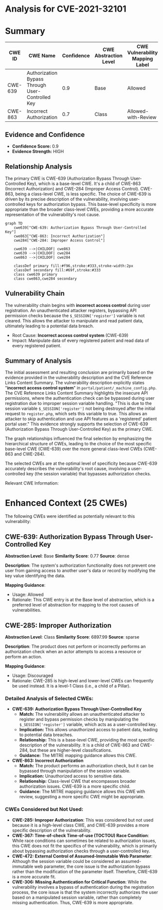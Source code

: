 # Analysis for CVE-2021-32101

# Summary
| CWE ID | CWE Name | Confidence | CWE Abstraction Level | CWE Vulnerability Mapping Label | CWE-Vulnerability Mapping Notes |
|---|---|---|---|---|---|
| CWE-639 | Authorization Bypass Through User-Controlled Key | 0.9 | Base | Allowed | Primary CWE |
| CWE-863 | Incorrect Authorization | 0.7 | Class | Allowed-with-Review | Secondary Candidate |

## Evidence and Confidence

*   **Confidence Score:** 0.9
*   **Evidence Strength:** HIGH

## Relationship Analysis
The primary CWE is CWE-639 (Authorization Bypass Through User-Controlled Key), which is a base-level CWE. It's a child of CWE-863 (Incorrect Authorization) and CWE-284 (Improper Access Control). CWE-863, being a class-level CWE, is less specific. The choice of CWE-639 is driven by its precise description of the vulnerability, involving user-controlled keys for authorization bypass. This base-level specificity is more appropriate than the broader class-level CWEs, providing a more accurate representation of the vulnerability's root cause.

```mermaid
graph TD
    cwe639["CWE-639: Authorization Bypass Through User-Controlled Key"]
    cwe863["CWE-863: Incorrect Authorization"]
    cwe284["CWE-284: Improper Access Control"]
    
    cwe639 -->|CHILDOF| cwe863
    cwe639 -->|CHILDOF| cwe284
    cwe863 -->|CHILDOF| cwe284
    
    classDef primary fill:#f96,stroke:#333,stroke-width:2px
    classDef secondary fill:#69f,stroke:#333
    class cwe639 primary
    class cwe863,cwe284 secondary
```

## Vulnerability Chain
The vulnerability chain begins with **incorrect access control** during user registration. An unauthenticated attacker registers, bypassing API permission checks because the `$_SESSION['register']` variable is not cleared. This allows the attacker to manipulate and read patient data, ultimately leading to a potential data breach.
- Root Cause: **Incorrect access control system** (CWE-639)
- Impact: Manipulate data of every registered patient and read data of every registered patient.

## Summary of Analysis
The initial assessment and resulting conclusion are primarily based on the evidence provided in the vulnerability description and the CVE Reference Links Content Summary. The vulnerability description explicitly states "**incorrect access control system**" in `portal/patient/_machine_config.php`. The CVE Reference Links Content Summary highlights the insecure API permissions, where the authentication check can be bypassed during user registration due to improper session variable handling. "This is due to the session variable `$_SESSION['register']` not being destroyed after the initial request to `register.php`, which sets this variable to true. This allows an attacker to skip authentication and use API features as a 'registered' patient portal user." This evidence strongly supports the selection of CWE-639 (Authorization Bypass Through User-Controlled Key) as the primary CWE.

The graph relationships influenced the final selection by emphasizing the hierarchical structure of CWEs, leading to the choice of the most specific base-level CWE (CWE-639) over the more general class-level CWEs (CWE-863 and CWE-284).

The selected CWEs are at the optimal level of specificity because CWE-639 accurately describes the vulnerability's root cause, involving a user-controlled key (the session variable) that bypasses authorization checks.

Relevant CWE Information:

# Enhanced Context (25 CWEs)
The following CWEs were identified as potentially relevant to this vulnerability:

## CWE-639: Authorization Bypass Through User-Controlled Key
**Abstraction Level**: Base
**Similarity Score**: 0.77
**Source**: dense

**Description**:
The system's authorization functionality does not prevent one user from gaining access to another user's data or record by modifying the key value identifying the data.

**Mapping Guidance**:
- Usage: Allowed
- Rationale: This CWE entry is at the Base level of abstraction, which is a preferred level of abstraction for mapping to the root causes of vulnerabilities.

## CWE-285: Improper Authorization
**Abstraction Level**: Class
**Similarity Score**: 6897.99
**Source**: sparse

**Description**:
The product does not perform or incorrectly performs an authorization check when an actor attempts to access a resource or perform an action.

**Mapping Guidance**:
- Usage: Discouraged
- Rationale: CWE-285 is high-level and lower-level CWEs can frequently be used instead. It is a level-1 Class (i.e., a child of a Pillar).

### Detailed Analysis of Selected CWEs:

*   **CWE-639: Authorization Bypass Through User-Controlled Key**
    *   **Match:** The vulnerability allows an unauthenticated attacker to register and bypass permission checks by manipulating the `$_SESSION['register']` variable, which acts as a user-controlled key.
    *   **Implication:** This allows unauthorized access to patient data, leading to potential data breaches.
    *   **Relationship:** This is a base-level CWE, providing the most specific description of the vulnerability. It is a child of CWE-863 and CWE-284, but these are higher-level classifications.
    *   **Guidance:** The MITRE mapping guidance allows this CWE.
*   **CWE-863: Incorrect Authorization**
    *   **Match:** The product performs an authorization check, but it can be bypassed through manipulation of the session variable.
    *   **Implication:** Unauthorized access to sensitive data.
    *   **Relationship:** Class-level CWE that encompasses broader authorization issues. CWE-639 is a more specific child.
    *   **Guidance:** The MITRE mapping guidance allows this CWE with review, suggesting a more specific CWE might be appropriate.

### CWEs Considered but Not Used:

*   **CWE-285: Improper Authorization**: This was considered but not used because it is a high-level class CWE, and CWE-639 provides a more specific description of the vulnerability.
*   **CWE-367: Time-of-check Time-of-use (TOCTOU) Race Condition**: While race conditions can sometimes be related to authorization issues, this CWE does not fit the specifics of the vulnerability, which is primarily about bypassing authorization checks through a user-controlled key.
*   **CWE-472: External Control of Assumed-Immutable Web Parameter**: Although the session variable could be considered an assumed-immutable web parameter, the core issue is the authorization bypass rather than the modification of the parameter itself. Therefore, CWE-639 is a more accurate fit.
*   **CWE-306: Missing Authentication for Critical Function**: While the vulnerability involves a bypass of authentication during the registration process, the core issue is that the system incorrectly authorizes the user based on a manipulated session variable, rather than completely missing authentication. Thus, CWE-639 is more appropriate.